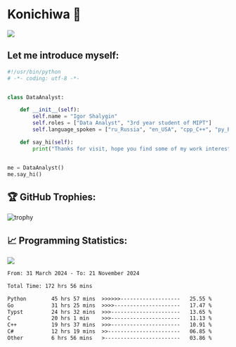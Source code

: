 # Konichiwa 👋
![](https://komarev.com/ghpvc/?username=IgorFandre&color=brightgreen)

## Let me introduce myself:
```py
#!/usr/bin/python
# -*- coding: utf-8 -*-


class DataAnalyst:

    def __init__(self):
        self.name = "Igor Shalygin"
        self.roles = ["Data Analyst", "3rd year student of MIPT"]
        self.language_spoken = ["ru_Russia", "en_USA", "cpp_C++", "py_Python", "go_Golang"]

    def say_hi(self):
        print("Thanks for visit, hope you find some of my work interesting.")


me = DataAnalyst()
me.say_hi()
```

## 🏆 GitHub Trophies:
![trophy](https://github-profile-trophy.vercel.app/?username=IgorFandre&title=MultiLanguage,Repositories,Commits,Experience,PullRequest,Reviews)

## 📈 Programming Statistics:

![](https://github-profile-summary-cards.vercel.app/api/cards/profile-details?username=IgorFandre&theme=solarized_dark)

<!--START_SECTION:waka-->

```txt
From: 31 March 2024 - To: 21 November 2024

Total Time: 172 hrs 56 mins

Python        45 hrs 57 mins  >>>>>>-------------------   25.55 %
Go            31 hrs 25 mins  >>>>---------------------   17.47 %
Typst         24 hrs 32 mins  >>>----------------------   13.65 %
C             20 hrs 1 min    >>>----------------------   11.13 %
C++           19 hrs 37 mins  >>>----------------------   10.91 %
C#            12 hrs 19 mins  >>-----------------------   06.85 %
Other         6 hrs 56 mins   >------------------------   03.86 %
```

<!--END_SECTION:waka-->

